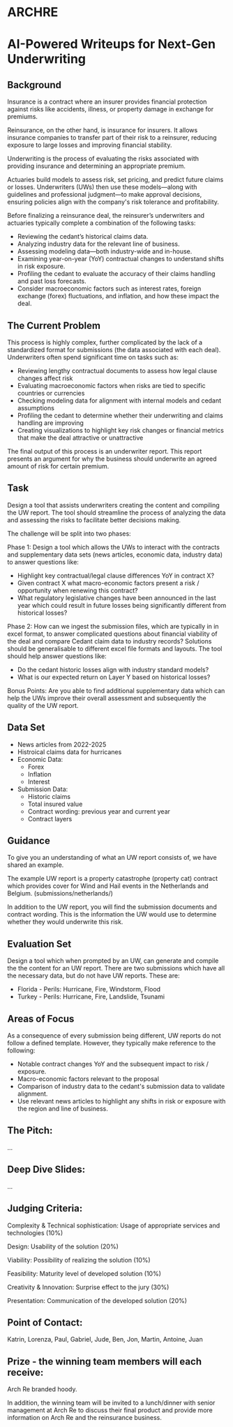 # ARCHRE

# AI-Powered Writeups for Next-Gen Underwriting

## Background

Insurance is a contract where an insurer provides financial protection against risks like accidents, illness, or property damage in exchange for premiums.

Reinsurance, on the other hand, is insurance for insurers. It allows insurance companies to transfer part of their risk to a reinsurer, reducing exposure to large losses and improving financial stability.

Underwriting is the process of evaluating the risks associated with providing insurance and determining an appropriate premium.

Actuaries build models to assess risk, set pricing, and predict future claims or losses. Underwriters (UWs) then use these models—along with guidelines and professional judgment—to make approval decisions, ensuring policies align with the company's risk tolerance and profitability.

Before finalizing a reinsurance deal, the reinsurer’s underwriters and actuaries typically complete a combination of the following tasks:

- Reviewing the cedant’s historical claims data.
- Analyzing industry data for the relevant line of business.
- Assessing modeling data—both industry-wide and in-house.
- Examining year-on-year (YoY) contractual changes to understand shifts in risk exposure.
- Profiling the cedant to evaluate the accuracy of their claims handling and past loss forecasts.
- Consider macroeconomic factors such as interest rates, foreign exchange (forex) fluctuations, and inflation, and how these impact the deal.

## The Current Problem

This process is highly complex, further complicated by the lack of a standardized format for submissions (the data associated with each deal). Underwriters often spend significant time on tasks such as:

- Reviewing lengthy contractual documents to assess how legal clause changes affect risk
- Evaluating macroeconomic factors when risks are tied to specific countries or currencies
- Checking modeling data for alignment with internal models and cedant assumptions
- Profiling the cedant to determine whether their underwriting and claims handling are improving
- Creating visualizations to highlight key risk changes or financial metrics that make the deal attractive or unattractive

The final output of this process is an underwriter report. This report presents an argument for why the business should underwrite an agreed amount of risk for certain premium.

## Task

Design a tool that assists underwriters creating the content and compiling the UW report. The tool should streamline the process of analyzing the data and assessing the risks to facilitate better decisions making.

The challenge will be split into two phases:

Phase 1:
Design a tool which allows the UWs to interact with the contracts and supplementary data sets (news articles, economic data, industry data) to answer questions like:

- Highlight key contractual/legal clause differences YoY in contract X?
- Given contract X what macro-economic factors present a risk / opportunity when renewing this contract?
- What regulatory legislative changes have been announced in the last year which could result in future losses being significantly different from historical losses?

Phase 2:
How can we ingest the submission files, which are typically in in excel format, to answer complicated questions about financial viability of the deal and compare Cedant claim data to industry records? Solutions should be generalisable to different excel file formats and layouts. The tool should help answer questions like:

- Do the cedant historic losses align with industry standard models?
- What is our expected return on Layer Y based on historical losses?

Bonus Points:
Are you able to find additional supplementary data which can help the UWs improve their overall assessment and subsequently the quality of the UW report.

## Data Set

- News articles from 2022-2025
- Histroical claims data for hurricanes
- Economic Data:
  - Forex
  - Inflation
  - Interest
- Submission Data:
  - Historic claims
  - Total insured value
  - Contract wording: previous year and current year
  - Contract layers

## Guidance

To give you an understanding of what an UW report consists of, we have shared an example.

The example UW report is a property catastrophe (property cat) contract which provides cover for Wind and Hail events in the Netherlands and Belgium. (submissions/netherlands/)

In addition to the UW report, you will find the submission documents and contract wording. This is the information the UW would use to determine whether they would underwrite this risk.

## Evaluation Set

Design a tool which when prompted by an UW, can generate and compile the the content for an UW report. There are two submissions which have all the necessary data, but do not have UW reports. These are:

- Florida - Perils: Hurricane, Fire, Windstorm, Flood
- Turkey - Perils: Hurricane, Fire, Landslide, Tsunami

## Areas of Focus

As a consequence of every submission being different, UW reports do not follow a defined template. However, they typically make reference to the following:

- Notable contract changes YoY and the subsequent impact to risk / exposure.
- Macro-economic factors relevant to the proposal
- Comparison of industry data to the cedant's submission data to validate alignment.
- Use relevant news articles to highlight any shifts in risk or exposure with the region and line of business.

## The Pitch:

...

## Deep Dive Slides:

...

## Judging Criteria:

Complexity & Technical sophistication: Usage of appropriate services and technologies (10%)

Design: Usability of the solution (20%)

Viability: Possibility of realizing the solution (10%)

Feasibility: Maturity level of developed solution (10%)

Creativity & Innovation: Surprise effect to the jury (30%)

Presentation: Communication of the developed solution (20%)

## Point of Contact:

Katrin, Lorenza, Paul, Gabriel, Jude, Ben, Jon, Martin, Antoine, Juan

## Prize - the winning team members will each receive:

Arch Re branded hoody.

In addition, the winning team will be invited to a lunch/dinner with senior management at Arch Re to discuss their final product and provide more information on Arch Re and the reinsurance business.
